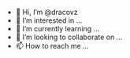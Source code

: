 - 👋 Hi, I’m @dracovz
- 👀 I’m interested in ...
- 🌱 I’m currently learning ...
- 💞️ I’m looking to collaborate on ...
- 📫 How to reach me ...

<!---
dracovz/dracovz is a ✨ special ✨ repository because its `README.md` (this file) appears on your GitHub profile.
You can click the Preview link to take a look at your changes.
--->
